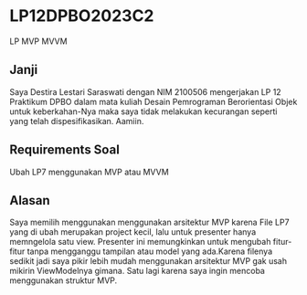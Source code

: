 # LP12DPBO2023C2
LP MVP MVVM


## Janji
Saya Destira Lestari Saraswati dengan NIM 2100506 mengerjakan LP 12 Praktikum DPBO dalam mata kuliah Desain Pemrograman Berorientasi Objek untuk keberkahan-Nya maka saya tidak melakukan kecurangan seperti yang telah dispesifikasikan. Aamiin.

## Requirements Soal
Ubah LP7 menggunakan MVP atau MVVM

## Alasan
Saya memilih menggunakan menggunakan arsitektur MVP karena File LP7 yang di ubah merupakan project kecil, lalu untuk presenter hanya memngelola satu view. Presenter ini memungkinkan untuk mengubah fitur-fitur tanpa mengganggu tampilan atau model yang ada.Karena filenya sedikit jadi saya pikir lebih mudah menggunakan arsitektur MVP gak usah mikirin ViewModelnya gimana. Satu lagi karena saya ingin mencoba menggunakan struktur MVP.
